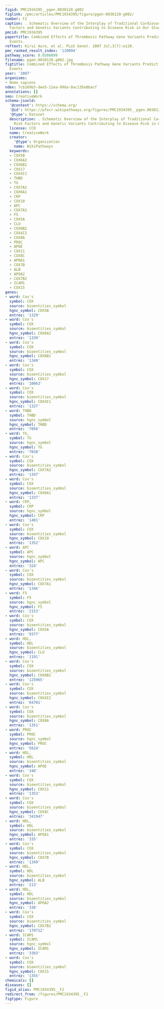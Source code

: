 ```yaml
---
figid: PMC1934395__pgen.0030120.g002
figlink: /pmc/articles/PMC1934395/figure/pgen-0030120-g002/
number: F2
caption: . Schematic Overview of the Interplay of Traditional Cardiovascular Risk
  Factors and Genetic Variants Contributing to Disease Risk in Our Study Sample.
pmcid: PMC1934395
papertitle: Combined Effects of Thrombosis Pathway Gene Variants Predict Cardiovascular
  Events.
reftext: Kirsi Auro, et al. PLoS Genet. 2007 Jul;3(7):e120.
pmc_ranked_result_index: '110094'
pathway_score: 0.8586899
filename: pgen.0030120.g002.jpg
figtitle: Combined Effects of Thrombosis Pathway Gene Variants Predict Cardiovascular
  Events
year: '2007'
organisms:
- Homo sapiens
ndex: 7cb169b3-dee5-11ea-99da-0ac135e8bacf
annotations: []
seo: CreativeWork
schema-jsonld:
  '@context': https://schema.org/
  '@id': https://pfocr.wikipathways.org/figures/PMC1934395__pgen.0030120.g002.html
  '@type': Dataset
  description: . Schematic Overview of the Interplay of Traditional Cardiovascular
    Risk Factors and Genetic Variants Contributing to Disease Risk in Our Study Sample.
  license: CC0
  name: CreativeWork
  creator:
    '@type': Organization
    name: WikiPathways
  keywords:
  - COX5B
  - COX6A2
  - COX6B1
  - COX17
  - COX4I1
  - THBD
  - TG
  - COX7A2
  - COX6A1
  - CRP
  - COX10
  - APC
  - COX7A1
  - F5
  - COX5A
  - CLU
  - COX6B2
  - COX4I2
  - COX8A
  - PROC
  - APOE
  - COX11
  - COX8C
  - APOA1
  - COX7B
  - ALB
  - APOA2
  - COX7B2
  - ICAM1
  - COX15
genes:
- word: Cox's
  symbol: COX
  source: bioentities_symbol
  hgnc_symbol: COX5B
  entrez: '1329'
- word: Cox's
  symbol: COX
  source: bioentities_symbol
  hgnc_symbol: COX6A2
  entrez: '1339'
- word: Cox's
  symbol: COX
  source: bioentities_symbol
  hgnc_symbol: COX6B1
  entrez: '1340'
- word: Cox's
  symbol: COX
  source: bioentities_symbol
  hgnc_symbol: COX17
  entrez: '10063'
- word: Cox's
  symbol: COX
  source: bioentities_symbol
  hgnc_symbol: COX4I1
  entrez: '1327'
- word: THBD
  symbol: THBD
  source: hgnc_symbol
  hgnc_symbol: THBD
  entrez: '7056'
- word: TG,
  symbol: TG
  source: hgnc_symbol
  hgnc_symbol: TG
  entrez: '7038'
- word: Cox's
  symbol: COX
  source: bioentities_symbol
  hgnc_symbol: COX7A2
  entrez: '1347'
- word: Cox's
  symbol: COX
  source: bioentities_symbol
  hgnc_symbol: COX6A1
  entrez: '1337'
- word: CRP,
  symbol: CRP
  source: hgnc_symbol
  hgnc_symbol: CRP
  entrez: '1401'
- word: Cox's
  symbol: COX
  source: bioentities_symbol
  hgnc_symbol: COX10
  entrez: '1352'
- word: APC
  symbol: APC
  source: hgnc_symbol
  hgnc_symbol: APC
  entrez: '324'
- word: Cox's
  symbol: COX
  source: bioentities_symbol
  hgnc_symbol: COX7A1
  entrez: '1346'
- word: F5
  symbol: F5
  source: hgnc_symbol
  hgnc_symbol: F5
  entrez: '2153'
- word: Cox's
  symbol: COX
  source: bioentities_symbol
  hgnc_symbol: COX5A
  entrez: '9377'
- word: HDL,
  symbol: HDL
  source: bioentities_symbol
  hgnc_symbol: CLU
  entrez: '1191'
- word: Cox's
  symbol: COX
  source: bioentities_symbol
  hgnc_symbol: COX6B2
  entrez: '125965'
- word: Cox's
  symbol: COX
  source: bioentities_symbol
  hgnc_symbol: COX4I2
  entrez: '84701'
- word: Cox's
  symbol: COX
  source: bioentities_symbol
  hgnc_symbol: COX8A
  entrez: '1351'
- word: PROC
  symbol: PROC
  source: hgnc_symbol
  hgnc_symbol: PROC
  entrez: '5624'
- word: HDL,
  symbol: HDL
  source: bioentities_symbol
  hgnc_symbol: APOE
  entrez: '348'
- word: Cox's
  symbol: COX
  source: bioentities_symbol
  hgnc_symbol: COX11
  entrez: '1353'
- word: Cox's
  symbol: COX
  source: bioentities_symbol
  hgnc_symbol: COX8C
  entrez: '341947'
- word: HDL,
  symbol: HDL
  source: bioentities_symbol
  hgnc_symbol: APOA1
  entrez: '335'
- word: Cox's
  symbol: COX
  source: bioentities_symbol
  hgnc_symbol: COX7B
  entrez: '1349'
- word: HDL,
  symbol: HDL
  source: bioentities_symbol
  hgnc_symbol: ALB
  entrez: '213'
- word: HDL,
  symbol: HDL
  source: bioentities_symbol
  hgnc_symbol: APOA2
  entrez: '336'
- word: Cox's
  symbol: COX
  source: bioentities_symbol
  hgnc_symbol: COX7B2
  entrez: '170712'
- word: ICAM1
  symbol: ICAM1
  source: hgnc_symbol
  hgnc_symbol: ICAM1
  entrez: '3383'
- word: Cox's
  symbol: COX
  source: bioentities_symbol
  hgnc_symbol: COX15
  entrez: '1355'
chemicals: []
diseases: []
figid_alias: PMC1934395__F2
redirect_from: /figures/PMC1934395__F2
figtype: Figure
---
```

